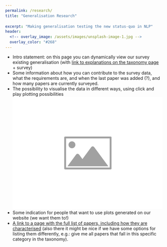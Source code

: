 ```yaml
---
permalink: /research/
title: "Generalisation Research"

excerpt: "Making generalisation testing the new status-quo in NLP"
header:
  <!-- overlay_image: /assets/images/unsplash-image-1.jpg -->
  overlay_color: "#268"
---
```


* Intro statement: on this page you can dynamically view our survey existing generalisation (with [link to explanations on the taxonomy page](/taxonomy) + survey)
* Some information about how you can contribute to the survey data, what the requirements are, and when the last paper was added (?), and how many papers are currently surveyed.
* The possibility to visualise the data in different ways, using click and play plotting possibilities
 ![Placeholder Image](/assets/images/placeholder-image.png)
* Some indication for people that want to use plots generated on our website (we want them to!)
* [A link to a page with the full list of papers, including how they are characterised](/bibliography) (also there it might be nice if we have some options for listing them differently, e.g.: give me all papers that fall in this specific category in the taxonomy).

